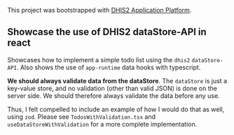 This project was bootstrapped with [DHIS2 Application Platform](https://github.com/dhis2/app-platform).

## Showcase the use of DHIS2 dataStore-API in react

Showcases how to implement a simple todo list using the `dhis2` `dataStore-API`. Also shows the use of `app-runtime` data hooks with typescript.


**We should always validate data from the dataStore**. The `dataStore` is just a key-value store, and no validation (other than valid JSON) is done on the server side. We should therefore always validate the data before any use. 

Thus, I felt compelled to include an example of how I would do that as well, using `zod`. Please see `TodosWithValidation.tsx` and `useDataStoreWithValidation` for a more complete implementation.

